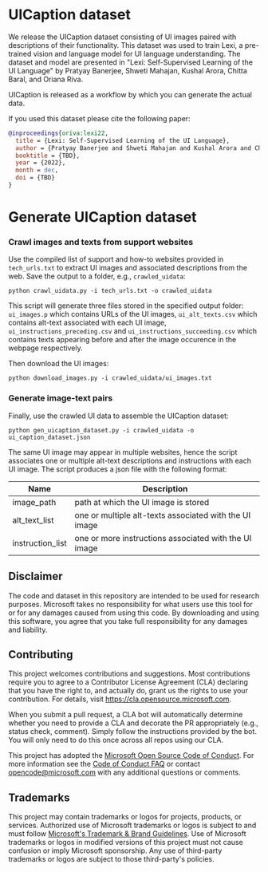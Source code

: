 # UICaption dataset

We release the UICaption dataset consisting of UI images paired with descriptions of their functionality. This dataset was used to train Lexi, a pre-trained vision and language model for UI language understanding. The dataset and model are presented in "Lexi: Self-Supervised Learning of the UI Language" by Pratyay Banerjee, Shweti Mahajan, Kushal Arora, Chitta Baral, and Oriana Riva.

UICaption is released as a workflow by which you can generate the actual data. 

If you used this dataset please cite the following paper:

``` bibtex
@inproceedings{oriva:lexi22,
  title = {Lexi: Self-Supervised Learning of the UI Language},
  author = {Pratyay Banerjee and Shweti Mahajan and Kushal Arora and Chitta Baral and Oriana Riva},
  booktitle = {TBD},
  year = {2022},
  month = dec,
  doi = {TBD}
}
```

# Generate UICaption dataset

### Crawl images and texts from support websites

Use the compiled list of support and how-to websites provided in `tech_urls.txt` to extract UI images and associated descriptions from the web. Save the output to a folder, e.g., `crawled_uidata`:

```
python crawl_uidata.py -i tech_urls.txt -o crawled_uidata
```
This script will generate three files stored in the specified output folder: `ui_images.p` which contains URLs of the UI images, `ui_alt_texts.csv` which contains alt-text associated with each UI image, `ui_instructions_preceding.csv` and `ui_instructions_succeeding.csv` which contains texts appearing before and after the image occurence in the webpage respectively.

Then download the UI images:
```
python download_images.py -i crawled_uidata/ui_images.txt
```

### Generate image-text pairs

Finally, use the crawled UI data to assemble the UICaption dataset:
```
python gen_uicaption_dataset.py -i crawled_uidata -o ui_caption_dataset.json
```

The same UI image may appear in multiple websites, hence the script associates one or multiple alt-text descriptions and instructions with each UI image. The script produces a json file with the following format:

|Name|Description|
|----|-----------|
|image_path| path at which the UI image is stored|
|alt_text_list| one or multiple alt-texts associated with the UI image|
|instruction_list| one or more instructions associated with the UI image|


## Disclaimer

The code and dataset in this repository are intended to be used for research purposes. Microsoft takes no responsibility for what users use this tool for or for any damages caused from using this code. By downloading and using this software, you agree that you take full responsibility for any damages and liability.

## Contributing

This project welcomes contributions and suggestions.  Most contributions require you to agree to a
Contributor License Agreement (CLA) declaring that you have the right to, and actually do, grant us
the rights to use your contribution. For details, visit https://cla.opensource.microsoft.com.

When you submit a pull request, a CLA bot will automatically determine whether you need to provide
a CLA and decorate the PR appropriately (e.g., status check, comment). Simply follow the instructions
provided by the bot. You will only need to do this once across all repos using our CLA.

This project has adopted the [Microsoft Open Source Code of Conduct](https://opensource.microsoft.com/codeofconduct/).
For more information see the [Code of Conduct FAQ](https://opensource.microsoft.com/codeofconduct/faq/) or
contact [opencode@microsoft.com](mailto:opencode@microsoft.com) with any additional questions or comments.

## Trademarks

This project may contain trademarks or logos for projects, products, or services. Authorized use of Microsoft 
trademarks or logos is subject to and must follow 
[Microsoft's Trademark & Brand Guidelines](https://www.microsoft.com/en-us/legal/intellectualproperty/trademarks/usage/general).
Use of Microsoft trademarks or logos in modified versions of this project must not cause confusion or imply Microsoft sponsorship.
Any use of third-party trademarks or logos are subject to those third-party's policies.
